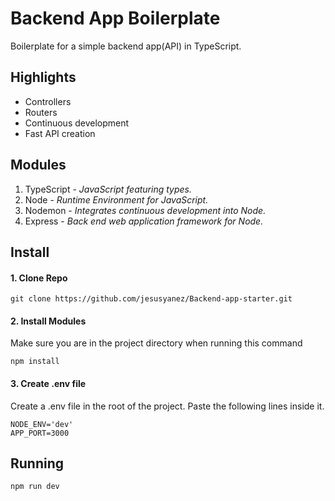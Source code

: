 # Backend App Boilerplate
Boilerplate for a simple backend app(API) in TypeScript. 

## Highlights

- Controllers
- Routers
- Continuous development
- Fast API creation

## Modules
1. TypeScript - *JavaScript featuring types.*
2. Node - *Runtime Environment for JavaScript.*
3. Nodemon - *Integrates continuous development into Node.*
4. Express - *Back end web application framework for Node.*

## Install
#### 1. Clone Repo
```
git clone https://github.com/jesusyanez/Backend-app-starter.git
```
#### 2. Install Modules
Make sure you are in the project directory when running this command
```
npm install
```
#### 3. Create .env file
Create a .env file in the root of the project. Paste the following lines inside it.
```
NODE_ENV='dev'
APP_PORT=3000
```
## Running
```
npm run dev
```
